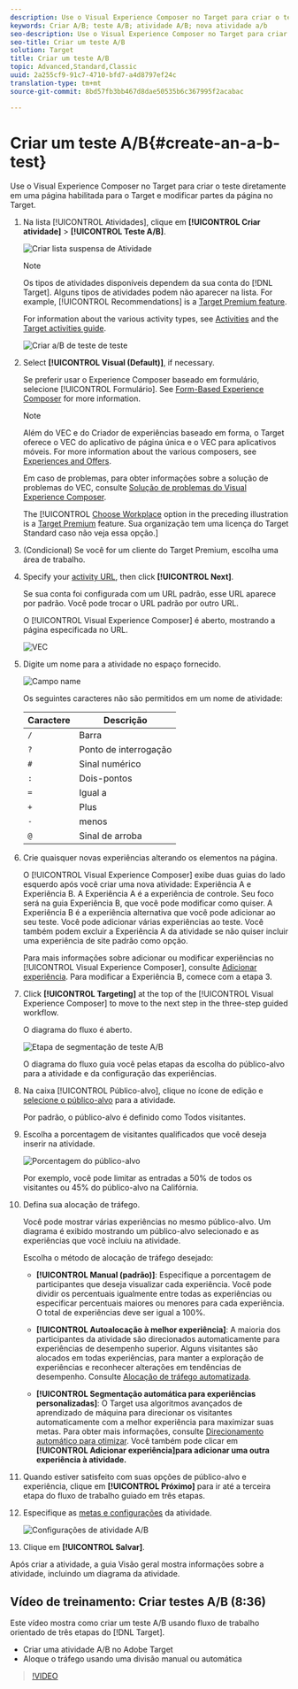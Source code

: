 ```yaml
---
description: Use o Visual Experience Composer no Target para criar o teste diretamente em uma página habilitada para o Target e modificar partes da página no Target.
keywords: Criar A/B; teste A/B; atividade A/B; nova atividade a/b
seo-description: Use o Visual Experience Composer no Target para criar o teste diretamente em uma página habilitada para o Target e modificar partes da página no Target.
seo-title: Criar um teste A/B
solution: Target
title: Criar um teste A/B
topic: Advanced,Standard,Classic
uuid: 2a255cf9-91c7-4710-bfd7-a4d8797ef24c
translation-type: tm+mt
source-git-commit: 8bd57fb3bb467d8dae50535b6c367995f2acabac

---
```



# Criar um teste A/B{#create-an-a-b-test}

Use o Visual Experience Composer no Target para criar o teste diretamente em uma página habilitada para o Target e modificar partes da página no Target.

1. Na lista [!UICONTROL Atividades], clique em **[!UICONTROL Criar atividade]** &gt; **[!UICONTROL Teste A/B]**.

   ![Criar lista suspensa de Atividade](/help/c-activities/t-test-ab/t-test-create-ab/assets/ab_select-new.png)

   >[!NOTE]
   >
   >Os tipos de atividades disponíveis dependem da sua conta do [!DNL Target]. Alguns tipos de atividades podem não aparecer na lista. For example, [!UICONTROL Recommendations] is a [Target Premium feature](/help/c-intro/intro.md#premium).
   >
   >For information about the various activity types, see [Activities](../../../c-activities/activities.md#concept_D317A95A1AB54674BA7AB65C7985BA03) and the [Target activities guide](/help/c-activities/target-activities-guide.md).

   ![Criar a/B de teste de teste](/help/c-activities/t-test-ab/t-test-create-ab/assets/create-ab.png)

1. Select **[!UICONTROL Visual (Default)]**, if necessary.

   Se preferir usar o Experience Composer baseado em formulário, selecione [!UICONTROL Formulário]. See [Form-Based Experience Composer](/help/c-experiences/form-experience-composer.md) for more information.

   >[!NOTE]
   >
   >Além do VEC e do Criador de experiências baseado em forma, o Target oferece o VEC do aplicativo de página única e o VEC para aplicativos móveis. For more information about the various composers, see [Experiences and Offers](/help/c-experiences/experiences.md).
   >
   >Em caso de problemas, para obter informações sobre a solução de problemas do VEC, consulte [Solução de problemas do Visual Experience Composer](/help/c-experiences/c-visual-experience-composer/r-troubleshoot-composer/troubleshoot-composer.md).
   >
   >The [!UICONTROL [Choose Workplace](/help/administrating-target/c-user-management/property-channel/property-channel.md) option in the preceding illustration is a [Target Premium](/help/c-intro/intro.md) feature. Sua organização tem uma licença do Target Standard caso não veja essa opção.]

1. (Condicional) Se você for um cliente do Target Premium, escolha uma área de trabalho.

1. Specify your [activity URL](../../../c-activities/t-test-ab/t-test-create-ab/ab-activity-url.md#concept_D28549AAA0A14E3BB5F05F32BE8ABC90), then click **[!UICONTROL Next]**.

   Se sua conta foi configurada com um URL padrão, esse URL aparece por padrão. Você pode trocar o URL padrão por outro URL.

   O [!UICONTROL Visual Experience Composer] é aberto, mostrando a página especificada no URL.

   ![VEC](/help/c-activities/t-test-ab/t-test-create-ab/assets/vec-new.png)

1. Digite um nome para a atividade no espaço fornecido.

   ![Campo name](/help/c-activities/t-test-ab/t-test-create-ab/assets/ab_newname-new.png)

   Os seguintes caracteres não são permitidos em um nome de atividade:

   | Caractere | Descrição |
   |--- |--- |
   | `/` | Barra |
   | `?` | Ponto de interrogação |
   | `#` | Sinal numérico |
   | `:` | Dois-pontos |
   | `=` | Igual a |
   | `+` | Plus |
   | `-` | menos |
   | `@` | Sinal de arroba |

1. Crie quaisquer novas experiências alterando os elementos na página.

   O [!UICONTROL Visual Experience Composer] exibe duas guias do lado esquerdo após você criar uma nova atividade: Experiência A e Experiência B. A Experiência A é a experiência de controle. Seu foco será na guia Experiência B, que você pode modificar como quiser. A Experiência B é a experiência alternativa que você pode adicionar ao seu teste. Você pode adicionar várias experiências ao teste. Você também podem excluir a Experiência A da atividade se não quiser incluir uma experiência de site padrão como opção.

   Para mais informações sobre adicionar ou modificar experiências no [!UICONTROL Visual Experience Composer], consulte [Adicionar experiência](../../../c-activities/t-test-ab/t-test-create-ab/ab-add-experience.md#task_454646F2895242D3B92DC395A0CE1A00). Para modificar a Experiência B, comece com a etapa 3.

1. Click **[!UICONTROL Targeting]** at the top of the [!UICONTROL Visual Experience Composer] to move to the next step in the three-step guided workflow.

   O diagrama do fluxo é aberto.

   ![Etapa de segmentação de teste A/B](/help/c-activities/t-test-ab/t-test-create-ab/assets/ab_flow-new.png)

   O diagrama do fluxo guia você pelas etapas da escolha do público-alvo para a atividade e da configuração das experiências.
1. Na caixa [!UICONTROL Público-alvo], clique no ícone de edição e [selecione o público-alvo](../../../c-activities/t-test-ab/t-test-create-ab/ab-audience.md#concept_A268236C1224451DB7844BF67F41A087) para a atividade.

   Por padrão, o público-alvo é definido como Todos visitantes.

1. Escolha a porcentagem de visitantes qualificados que você deseja inserir na atividade.

   ![Porcentagem do público-alvo](/help/c-activities/t-test-ab/t-test-create-ab/assets/audperc-new.png)

   Por exemplo, você pode limitar as entradas a 50% de todos os visitantes ou 45% do público-alvo na Califórnia.

1. Defina sua alocação de tráfego.

   Você pode mostrar várias experiências no mesmo público-alvo. Um diagrama é exibido mostrando um público-alvo selecionado e as experiências que você incluiu na atividade.

   Escolha o método de alocação de tráfego desejado:

   * **[!UICONTROL Manual (padrão)]**: Especifique a porcentagem de participantes que deseja visualizar cada experiência. Você pode dividir os percentuais igualmente entre todas as experiências ou especificar percentuais maiores ou menores para cada experiência. O total de experiências deve ser igual a 100%.

   * **[!UICONTROL Autoalocação à melhor experiência]**: A maioria dos participantes da atividade são direcionados automaticamente para experiências de desempenho superior. Alguns visitantes são alocados em todas experiências, para manter a exploração de experiências e reconhecer alterações em tendências de desempenho. Consulte [Alocação de tráfego automatizada](../../../c-activities/automated-traffic-allocation/automated-traffic-allocation.md#concept_A1407678796B4C569E94CBA8A9F7F5D4).

   * **[!UICONTROL Segmentação automática para experiências personalizadas]**: O Target usa algoritmos avançados de aprendizado de máquina para direcionar os visitantes automaticamente com a melhor experiência para maximizar suas metas. Para obter mais informações, consulte [Direcionamento automático para otimizar](../../../c-activities/auto-target-to-optimize.md#concept_67779E5B7F67427A97D7EA2A6FB919B3).
   Você também pode clicar em **[!UICONTROL Adicionar experiência]para adicionar uma outra experiência à atividade.**

1. Quando estiver satisfeito com suas opções de público-alvo e experiência, clique em **[!UICONTROL Próximo]** para ir até a terceira etapa do fluxo de trabalho guiado em três etapas.

1. Especifique as [metas e configurações](../../../c-activities/t-test-ab/t-test-create-ab/ab-goals-and-settings.md#reference_B25389FD6F3A4989801E740364B089CC) da atividade.

   ![Configurações de atividade A/B](/help/c-activities/t-test-ab/t-test-create-ab/assets/ab_settings-new.png)

1. Clique em **[!UICONTROL Salvar]**.

Após criar a atividade, a guia Visão geral mostra informações sobre a atividade, incluindo um diagrama da atividade.

## Vídeo de treinamento: Criar testes A/B (8:36)

Este vídeo mostra como criar um teste A/B usando fluxo de trabalho orientado de três etapas do [!DNL Target].

* Criar uma atividade A/B no Adobe Target
* Aloque o tráfego usando uma divisão manual ou automática

>[!VIDEO](https://video.tv.adobe.com/v/17391?captions=por_br)
